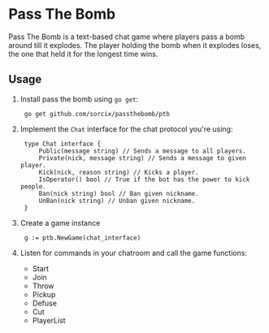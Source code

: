# Pass The Bomb

Pass The Bomb is a text-based chat game where players pass a bomb around till it explodes. The player holding the bomb when it explodes loses, the one that held it for the longest time wins.

## Usage

1. Install pass the bomb using `go get`:

		go get github.com/sorcix/passthebomb/ptb

2. Implement the `Chat` interface for the chat protocol you're using:

		type Chat interface {
			Public(message string) // Sends a message to all players.
			Private(nick, message string) // Sends a message to given player.
			Kick(nick, reason string) // Kicks a player.
			IsOperator() bool // True if the bot has the power to kick people.
			Ban(nick string) bool // Ban given nickname.
			UnBan(nick string) // Unban given nickname.
		}

4. Create a game instance

		g := ptb.NewGame(chat_interface)

3. Listen for commands in your chatroom and call the game functions:

	* Start
	* Join
	* Throw
	* Pickup
	* Defuse
	* Cut
	* PlayerList
